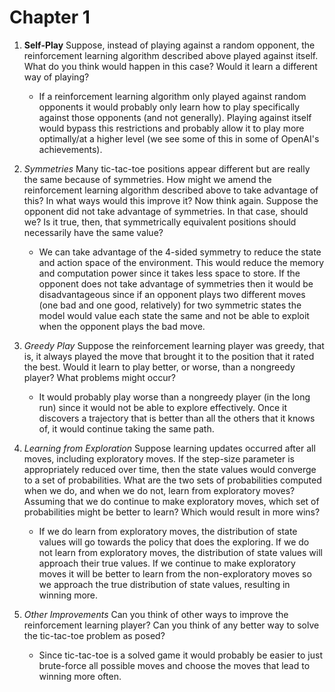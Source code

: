 # Chapter 1

1. **Self-Play** Suppose, instead of playing against a random opponent, the reinforcement learning algorithm described above played against itself. What do you think would happen in this case? Would it learn a different way of playing?
    - If a reinforcement learning algorithm only played against random opponents it would probably only learn how to play specifically against those opponents (and not generally). Playing against itself would bypass this restrictions and probably allow it to play more optimally/at a higher level (we see some of this in some of OpenAI's achievements).

2. *Symmetries* Many tic-tac-toe positions appear different but are really the same because of symmetries. How might we amend the reinforcement learning algorithm described above to take advantage of this? In what ways would this improve it? Now think again. Suppose the opponent did not take advantage of symmetries. In that case, should we? Is it true, then, that symmetrically equivalent positions should necessarily have the same value?
    - We can take advantage of the 4-sided symmetry to reduce the state and action space of the environment. This would reduce the memory and computation power since it takes less space to store. If the opponent does not take advantage of symmetries then it would be disadvantageous since if an opponent plays two different moves (one bad and one good, relatively) for two symmetric states the model would value each state the same and not be able to exploit when the opponent plays the bad move.

3. *Greedy Play* Suppose the reinforcement learning player was greedy, that is, it always played the move that brought it to the position that it rated the best. Would it learn to play better, or worse, than a nongreedy player? What problems might occur?
    - It would probably play worse than a nongreedy player (in the long run) since it would not be able to explore effectively. Once it discovers a trajectory that is better than all the others that it knows of, it would continue taking the same path.

4. *Learning from Exploration* Suppose learning updates occurred after all moves, including exploratory moves. If the step-size parameter is appropriately reduced over time, then the state values would converge to a set of probabilities. What are the two sets of probabilities computed when we do, and when we do not, learn from exploratory moves? Assuming that we do continue to make exploratory moves, which set of probabilities might be better to learn? Which would result in more wins?
    - If we do learn from exploratory moves, the distribution of state values will go towards the policy that does the exploring. If we do not learn from exploratory moves, the distribution of state values will approach their true values. If we continue to make exploratory moves it will be better to learn from the non-exploratory moves so we approach the true distribution of state values, resulting in winning more.

5. *Other Improvements* Can you think of other ways to improve the reinforcement learning player? Can you think of any better way to solve the tic-tac-toe problem as posed?
    - Since tic-tac-toe is a solved game it would probably be easier to just brute-force all possible moves and choose the moves that lead to winning more often.